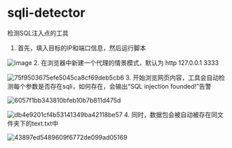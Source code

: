 # sqli-detector
检测SQL注入点的工具

1. 首先，填入目标的IP和端口信息，然后运行脚本

![image](https://github.com/SiennaSkies/sqli-detector/assets/105592340/19e3c45e-f5f5-47cc-97e2-5569fcf134c1)
2. 在浏览器中新建一个代理的情景模式，默认为 http 127.0.0.1 3333

![75f9503675efe5045ca8cf69deb5cb6](https://github.com/SiennaSkies/sqli-detector/assets/105592340/3c06d87e-a8cd-48c8-86c0-4d678e44299a)
3. 开始浏览网页内容，工具会自动检测每个参数是否存在sqli，如何存在，会输出“SQL injection founded!”告警

![6057f1bb343810bfeb10b7b811d475d](https://github.com/SiennaSkies/sqli-detector/assets/105592340/0c2e6551-c6ca-4b64-a3cc-cda00ec52ebb)

![db4e9201cf4b53141349ba42118be57](https://github.com/SiennaSkies/sqli-detector/assets/105592340/d1116e22-0f1b-4e65-bec3-628911395413)
4. 同时，数据包会被自动被存在同文件夹下的text.txt中

![43897ed5489609f6772de099ad05169](https://github.com/SiennaSkies/sqli-detector/assets/105592340/5ea2fda7-3183-419b-b096-cf85bcd679d7)
